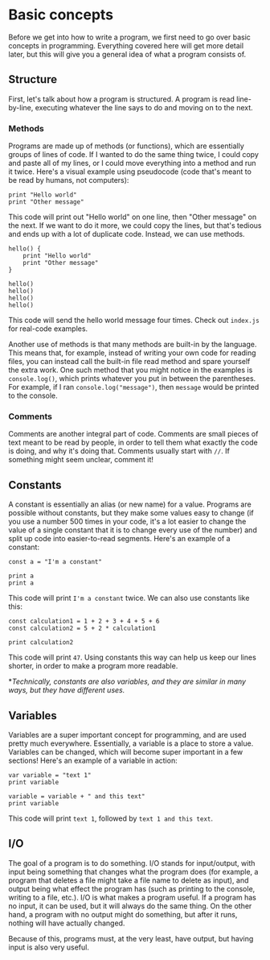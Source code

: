 # Basic concepts

Before we get into how to write a program, we first need to go over basic concepts in programming. Everything covered here will get more detail later, but this will give you a general idea of what a program consists of.

## Structure

First, let's talk about how a program is structured. A program is read line-by-line, executing whatever the line says to do and moving on to the next.

### Methods

Programs are made up of methods (or functions), which are essentially groups of lines of code. If I wanted to do the same thing twice, I could copy and paste all of my lines, or I could move everything into a method and run it twice. Here's a visual example using pseudocode (code that's meant to be read by humans, not computers):

```
print "Hello world"
print "Other message"
```

This code will print out "Hello world" on one line, then "Other message" on the next. If we want to do it more, we could copy the lines, but that's tedious and ends up with a lot of duplicate code. Instead, we can use methods.

```
hello() {
    print "Hello world"
    print "Other message"
}

hello()
hello()
hello()
hello()
```

This code will send the hello world message four times. Check out `index.js` for real-code examples.

Another use of methods is that many methods are built-in by the language. This means that, for example, instead of writing your own code for reading files, you can instead call the built-in file read method and spare yourself the extra work. One such method that you might notice in the examples is `console.log()`, which prints whatever you put in between the parentheses. For example, if I ran `console.log("message")`, then `message` would be printed to the console.

### Comments

Comments are another integral part of code. Comments are small pieces of text meant to be read by people, in order to tell them what exactly the code is doing, and why it's doing that. Comments usually start with `//`. If something might seem unclear, comment it!

## Constants

A constant is essentially an alias (or new name) for a value. Programs are possible without constants, but they make some values easy to change (if you use a number 500 times in your code, it's a lot easier to change the value of a single constant that it is to change every use of the number) and split up code into easier-to-read segments. Here's an example of a constant:

```
const a = "I'm a constant"

print a
print a
```

This code will print `I'm a constant` twice. We can also use constants like this:

```
const calculation1 = 1 + 2 + 3 + 4 + 5 + 6
const calculation2 = 5 + 2 * calculation1

print calculation2
```

This code will print `47`. Using constants this way can help us keep our lines shorter, in order to make a program more readable.

\*_Technically, constants are also variables, and they are similar in many ways, but they have different uses._

## Variables

Variables are a super important concept for programming, and are used pretty much everywhere. Essentially, a variable is a place to store a value. Variables can be changed, which will become super important in a few sections! Here's an example of a variable in action:

```
var variable = "text 1"
print variable

variable = variable + " and this text"
print variable
```

This code will print `text 1`, followed by `text 1 and this text`.

## I/O

The goal of a program is to do something. I/O stands for input/output, with input being something that changes what the program does (for example, a program that deletes a file might take a file name to delete as input), and output being what effect the program has (such as printing to the console, writing to a file, etc.). I/O is what makes a program useful. If a program has no input, it can be used, but it will always do the same thing. On the other hand, a program with no output might do something, but after it runs, nothing will have actually changed.

Because of this, programs must, at the very least, have output, but having input is also very useful.
